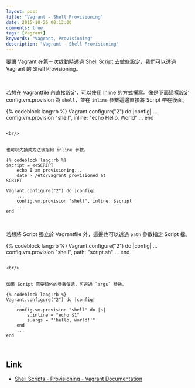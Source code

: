 ```yaml
---
layout: post
title: "Vagrant - Shell Provisioning"
date: 2015-10-26 00:13:00
comments: true
tags: [Vagrant]
keywords: "Vagrant, Provisioning"
description: "Vagrant - Shell Provisioning"
---
```


要讓 Vagrant 在第一次啟動時透過 Shell Script 去做些設定，我們可以透過 Vagrant 的 Shell Provisioning。  

<!-- More -->

<br/>


若想在 Vagrantfile 內直接設定，可以使用 Inline 的方式撰寫。像是下面這樣設定 config.vm.provision 為 `shell`，並在 `inline` 參數這邊直接將 Script 帶在後面。  

{% codeblock lang:rb %}
Vagrant.configure("2") do |config| 
    ... 
    config.vm.provision "shell", inline: "echo Hello, World" 
    ... 
end
```

<br/>


也可以先抽成方法後指給 inline 參數。  

{% codeblock lang:rb %}
$script = <<SCRIPT 
    echo I am provisioning... 
    date > /etc/vagrant_provisioned_at 
SCRIPT 

Vagrant.configure("2") do |config| 
    ... 
    config.vm.provision "shell", inline: $script 
    ... 
end
```

<br/>


若想將 Script 獨立於 Vagrantfile 外，這邊也可以透過 `path` 參數指定 Script 檔。  

{% codeblock lang:rb %}
Vagrant.configure("2") do |config| 
    ... 
    config.vm.provision "shell", path: "script.sh" 
    ... 
end
```

<br/>


如果 Script 需要額外的參數傳遞，可透過 `args` 參數。

{% codeblock lang:rb %}
Vagrant.configure("2") do |config| 
    ... 
    config.vm.provision "shell" do |s| 
        s.inline = "echo $1" 
        s.args = "'hello, world!'" 
    end 
    ... 
end
```

<br/>


Link
----
* [Shell Scripts - Provisioning - Vagrant Documentation](https://docs.vagrantup.com/v2/provisioning/shell.html)
